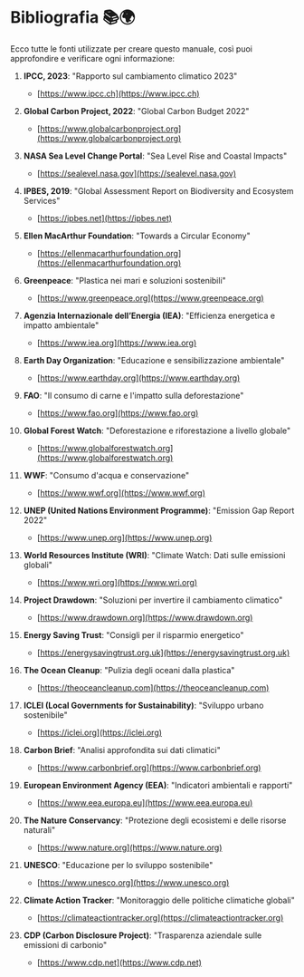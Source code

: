 # Bibliografia 📚🌍

Ecco tutte le fonti utilizzate per creare questo manuale, così puoi approfondire e verificare ogni informazione:

1. **IPCC, 2023**: "Rapporto sul cambiamento climatico 2023"  
   - [https://www.ipcc.ch](https://www.ipcc.ch)

2. **Global Carbon Project, 2022**: "Global Carbon Budget 2022"  
   - [https://www.globalcarbonproject.org](https://www.globalcarbonproject.org)

3. **NASA Sea Level Change Portal**: "Sea Level Rise and Coastal Impacts"  
   - [https://sealevel.nasa.gov](https://sealevel.nasa.gov)

4. **IPBES, 2019**: "Global Assessment Report on Biodiversity and Ecosystem Services"  
   - [https://ipbes.net](https://ipbes.net)

5. **Ellen MacArthur Foundation**: "Towards a Circular Economy"  
   - [https://ellenmacarthurfoundation.org](https://ellenmacarthurfoundation.org)

6. **Greenpeace**: "Plastica nei mari e soluzioni sostenibili"  
   - [https://www.greenpeace.org](https://www.greenpeace.org)

7. **Agenzia Internazionale dell’Energia (IEA)**: "Efficienza energetica e impatto ambientale"  
   - [https://www.iea.org](https://www.iea.org)

8. **Earth Day Organization**: "Educazione e sensibilizzazione ambientale"  
   - [https://www.earthday.org](https://www.earthday.org)

9. **FAO**: "Il consumo di carne e l'impatto sulla deforestazione"  
   - [https://www.fao.org](https://www.fao.org)

10. **Global Forest Watch**: "Deforestazione e riforestazione a livello globale"  
    - [https://www.globalforestwatch.org](https://www.globalforestwatch.org)

11. **WWF**: "Consumo d'acqua e conservazione"  
    - [https://www.wwf.org](https://www.wwf.org)

12. **UNEP (United Nations Environment Programme)**: "Emission Gap Report 2022"  
    - [https://www.unep.org](https://www.unep.org)

13. **World Resources Institute (WRI)**: "Climate Watch: Dati sulle emissioni globali"  
    - [https://www.wri.org](https://www.wri.org)

14. **Project Drawdown**: "Soluzioni per invertire il cambiamento climatico"  
    - [https://www.drawdown.org](https://www.drawdown.org)

15. **Energy Saving Trust**: "Consigli per il risparmio energetico"  
    - [https://energysavingtrust.org.uk](https://energysavingtrust.org.uk)

16. **The Ocean Cleanup**: "Pulizia degli oceani dalla plastica"  
    - [https://theoceancleanup.com](https://theoceancleanup.com)

17. **ICLEI (Local Governments for Sustainability)**: "Sviluppo urbano sostenibile"  
    - [https://iclei.org](https://iclei.org)

18. **Carbon Brief**: "Analisi approfondita sui dati climatici"  
    - [https://www.carbonbrief.org](https://www.carbonbrief.org)

19. **European Environment Agency (EEA)**: "Indicatori ambientali e rapporti"  
    - [https://www.eea.europa.eu](https://www.eea.europa.eu)

20. **The Nature Conservancy**: "Protezione degli ecosistemi e delle risorse naturali"  
    - [https://www.nature.org](https://www.nature.org)

21. **UNESCO**: "Educazione per lo sviluppo sostenibile"  
    - [https://www.unesco.org](https://www.unesco.org)

22. **Climate Action Tracker**: "Monitoraggio delle politiche climatiche globali"  
    - [https://climateactiontracker.org](https://climateactiontracker.org)

23. **CDP (Carbon Disclosure Project)**: "Trasparenza aziendale sulle emissioni di carbonio"  
    - [https://www.cdp.net](https://www.cdp.net)
